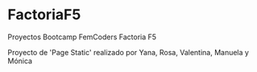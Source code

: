 # FactoriaF5
Proyectos Bootcamp FemCoders Factoria F5


Proyecto de 'Page Static' realizado por Yana, Rosa, Valentina, Manuela y Mónica
